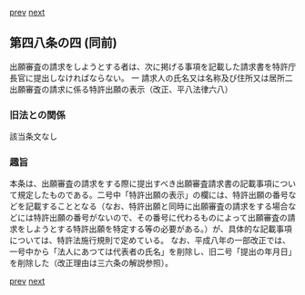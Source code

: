 [prev](/specific/markdowns/特許法/067_Mp-Ch_3-At_48_3.md)
[next](/specific/markdowns/特許法/069_Mp-Ch_3-At_48_5.md)
## 第四八条の四 (同前)
出願審査の請求をしようとする者は、次に掲げる事項を記載した請求書を特許庁長官に提出しなければならない。
一 請求人の氏名又は名称及び住所又は居所二 出願審査の請求に係る特許出願の表示（改正、平八法律六八）

### 旧法との関係
該当条文なし

### 趣旨
本条は、出願審査の請求をする際に提出すべき出願審査請求書の記載事項について規定したものである。二号中「特許出願の表示」の欄には、特許出願の番号などを記載することとなる（なお、特許出願と同時に出願審査の請求をする場合などには特許出願の番号がないので、その番号に代わるものによって出願審査の請求をしようとする特許出願を特定する等の必要がある。）が、具体的な記載事項については、特許法施行規則で定めている。
なお、平成八年の一部改正では、一号中から「法人にあつては代表者の氏名」を削除し、旧二号「提出の年月日」を削除した（改正理由は三六条の解説参照）。

[prev](/specific/markdowns/特許法/067_Mp-Ch_3-At_48_3.md)
[next](/specific/markdowns/特許法/069_Mp-Ch_3-At_48_5.md)